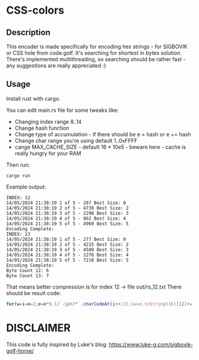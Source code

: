 # CSS-colors
## Description
This encoder is made specifically for encoding hex strings - for SIGBOVIK or CSS hole from code.golf. It's searching for shortest in bytes solution. There's implemented multithreading, so searching should be rather fast - any suggestions are really appreciated :)
## Usage
Install rust with cargo.

You can edit main.rs file for some tweaks like:
- Changing index range 8..14
- Change hash function
- Change type of accumulation - if there should be e = hash or e += hash
- Change char range you're using default 1..0xFFFF
- cange MAX_CACHE_SIZE - default 16 * 10e5 - beware here - cache is really hungry for your RAM

Then run:
```
cargo run
```

Example output:

```
INDEX: 12
14/05/2024 21:38:19 1 of 5 - 287 Best Size: 0
14/05/2024 21:38:19 2 of 5 - 4739 Best Size: 2
14/05/2024 21:38:19 3 of 5 - 2298 Best Size: 3
14/05/2024 21:38:19 4 of 5 - 862 Best Size: 4
14/05/2024 21:38:19 5 of 5 - 4969 Best Size: 5
Encoding Complete:
INDEX: 13
14/05/2024 21:38:19 1 of 5 - 277 Best Size: 0
14/05/2024 21:38:19 2 of 5 - 4215 Best Size: 2
14/05/2024 21:38:19 3 of 5 - 4589 Best Size: 3
14/05/2024 21:38:19 4 of 5 - 2276 Best Size: 4
14/05/2024 21:38:19 5 of 5 - 7218 Best Size: 5
Encoding Complete:
Byte Count 12: 6
Byte Count 13: 7
```

That means better compression is for index 12 -> file out/rs_12.txt
There should be result code:

```js
for(w=i=e=2;e=e*9.1/`-ǉp%?*`.charCodeAt(i++/2);)w=e.toString(16)[12]+w // 0f8fffaebd2 yey! 🎉
```

# DISCLAIMER
This code is fully inspired by Luke's blog: https://www.luke-g.com/sigbovik-golf-horse/

